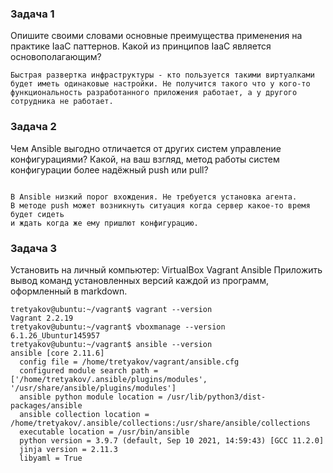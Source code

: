 ### Задача 1
Опишите своими словами основные преимущества применения на практике IaaC паттернов.
Какой из принципов IaaC является основополагающим?
```
Быстрая развертка инфраструктуры - кто пользуется такими виртуалками будет иметь одинаковые настройки. Не получится такого что у кого-то функциональность разработанного приложения работает, а у другого сотрудника не работает.

```
### Задача 2
Чем Ansible выгодно отличается от других систем управление конфигурациями?
Какой, на ваш взгляд, метод работы систем конфигурации более надёжный push или pull?
```

В Ansible низкий порог вхождения. Не требуется установка агента.
В методе push может возникнуть ситуация когда сервер какое-то время будет сидеть 
и ждать когда же ему пришлют конфигурацию.

```
### Задача 3
Установить на личный компьютер:
VirtualBox
Vagrant
Ansible
Приложить вывод команд установленных версий каждой из программ, оформленный в markdown.
```
tretyakov@ubuntu:~/vagrant$ vagrant --version
Vagrant 2.2.19
tretyakov@ubuntu:~/vagrant$ vboxmanage --version
6.1.26_Ubuntur145957
tretyakov@ubuntu:~/vagrant$ ansible --version
ansible [core 2.11.6] 
  config file = /home/tretyakov/vagrant/ansible.cfg
  configured module search path = ['/home/tretyakov/.ansible/plugins/modules', '/usr/share/ansible/plugins/modules']
  ansible python module location = /usr/lib/python3/dist-packages/ansible
  ansible collection location = /home/tretyakov/.ansible/collections:/usr/share/ansible/collections
  executable location = /usr/bin/ansible
  python version = 3.9.7 (default, Sep 10 2021, 14:59:43) [GCC 11.2.0]
  jinja version = 2.11.3
  libyaml = True

```
